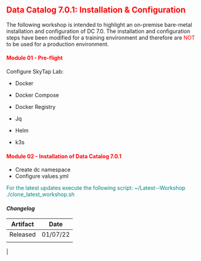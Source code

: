 ## <font color='red'>Data Catalog 7.0.1: Installation & Configuration</font>
The following workshop is intended to highlight an on-premise bare-metal installation and configuration of DC 7.0. The installation and configuration steps have been modified for a training environment and therefore are <font color='red'>NOT</font> to be used for a production environment.

#### <font color='red'>Module 01 - Pre-flight</font>
Configure SkyTap Lab:
* Docker
* Docker Compose
* Docker Registry
* Jq
* Helm

* k3s

#### <font color='red'>Module 02 - Installation of Data Catalog 7.0.1</font>
* Create dc namespace
* Configure values.yml


<font color='teal'>For the latest updates execute the following script: ~/Latest--Workshop ./clone_latest_workshop.sh </font>

#### <em> Changelog </em>

| Artifact                   | Date     |  
| ---------------------------| ---------| 
| Released                   | 01/07/22 | 
|                            |          |               
|
 

